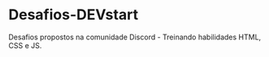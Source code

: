 # Desafios-DEVstart
Desafios propostos na comunidade Discord - Treinando habilidades HTML, CSS e JS. 
